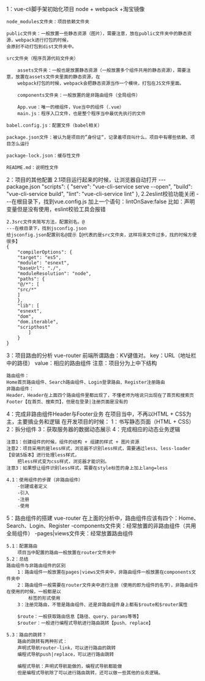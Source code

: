 1：vue-cli脚手架初始化项目
    node + webpack +淘宝镜像

    node_modules文件夹：项目依赖文件夹

    public文件夹：一般放置一些静态资源（图片），需要注意，放在public文件夹中的静态资源，webpack进行打包的时候，
    会原封不动打包到dist文件夹中。

    src文件夹（程序员源代码文件夹）

        assets文件夹：一般也是放置静态资源（一般放置多个组件共用的静态资源），需要注意，放置在assets文件夹里面的静态资源，在
        webpack打包的时候，webpack会把静态资源当作一个模块，打包在JS文件里面。

        components文件夹：一般放置的是非路由组件（全局组件）

        App.vue：唯一的根组件，Vue当中的组件（.vue）
        main.js：程序入口文件，也是整个程序当中最优先执行的文件

    babel.config.js：配置文件（babel相关）

    package.json文件：被认为是项目的”身份证“，记录着项目叫什么，项目中有哪些依赖、项目怎么运行

    package-lock.json：缓存性文件

    README.md：说明性文件

2：项目的其他配置
    2.1项目运行起来的时候，让浏览器自动打开
    ---package.json
        "scripts": {
        "serve": "vue-cli-service serve --open",
        "build": "vue-cli-service build",
        "lint": "vue-cli-service lint"
        },
    2.2eslint校验功能关闭
    ---在根目录下，找到vue.config.js
    加上一个语句：lintOnSave:false
    比如：声明变量但是没有使用，eslint校验工具会报错

    2.3src文件夹简写方法，配置别名。@
    ---在根目录下，找到jsconfig.json
    给jsconfig.json配置别名@提示【@代表的是src文件夹，这样将来文件过多，找的时候方便很多】
    {
        "compilerOptions": {
        "target": "es5",
        "module": "esnext",
        "baseUrl": "./",
        "moduleResolution": "node",
        "paths": {
        "@/*": [
        "src/*"
        ]
        },
        "lib": [
        "esnext",
        "dom",
        "dom.iterable",
        "scripthost"
            ]
        }
    }
3：项目路由的分析
    vue-router
    前端所谓路由：KV键值对。
    key：URL（地址栏中的路径）
    value：相应的路由组件
    注意：项目分为上中下结构

    路由组件：
    Home首页路由组件、Search路由组件、Login登录路由、Register注册路由
    非路由组件：
    Header、Header在上面四个路由组件里都出现了，不懂老师为啥说只出现在了首页和搜索页
    Footer【在首页、搜索页】，但是在登录|注册页面是没有的

4：完成非路由组件Header与Footer业务
    在项目当中，不再以HTML + CSS为主，主要搞业务和逻辑
    在开发项目的时候：
    1：书写静态页面（HTML + CSS）
    2：拆分组件
    3：获取服务器的数据动态展示
    4：完成相应的动态业务逻辑

    注意1：创建组件的时候，组件的结构 + 组建的样式 + 图片资源
    注意2：项目采用的是less样式，浏览器不识别less样式，需要通过less、less-loader【安装5版本】进行处理less样式，
        把less样式变为css样式，浏览器才能识别。
    注意3：如果想让组件识别less样式，需要在style标签的身上加上lang=less

    4.1：使用组件的步骤（非路由组件）
        -创建或者定义
        -引入
        -注册
        -使用

5：路由组件的搭建
    vue-router
    在上面的分析中，路由组件应该有四个：Home、Search、Login、Register
    -components文件夹：经常放置的非路由组件（共用全局组件）
    -pages|views文件夹：经常放置路由组件

    5.1：配置路由
        项目当中配置的路由一般放置在router文件夹中
    5.2：总结
    路由组件与非路由组件的区别
        1：路由组件一般放置在pages|views文件夹中，非路由组件一般放置在components文件夹中
        2：路由组件一般需要在router文件夹中进行注册（使用的即为组件的名字），非路由组件在使用的时候，一般都是以
            标签的形式使用
        3：注册完路由，不管是路由组件、还是非路由组件身上都有$route和$router属性

        $route：一般获取路由信息【路径、query、params等等】
        $router：一般进行编程式导航进行路由跳转【push、replace】

    5.3：路由的跳转？
        路由的跳转有两种形式：
        声明式导航router-link，可以进行路由的跳转
        编程式导航push|replace，可以进行路由跳转

        编程式导航：声明式导航能做的，编程式导航都能做
        但是编程式导航除了可以进行路由跳转，还可以做一些其他的业务逻辑。
    

